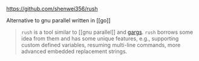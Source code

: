 https://github.com/shenwei356/rush

Alternative to gnu parallel written in [[go]]

> `rush` is a tool similar to [[gnu parallel]] and [gargs](https://github.com/brentp/gargs). `rush` borrows some idea from them and has some unique features, e.g., supporting custom defined variables, resuming multi-line commands, more advanced embedded replacement strings.